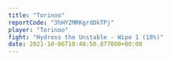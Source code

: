 ```yaml
---
title: "Torinoo"
reportCode: "3hHY2MRKgrdDkTPj"
player: "Torinoo"
fight: "Hydross the Unstable - Wipe 1 (18%)"
date: 2021-10-06T18:48:50.877000+00:00
---
```

